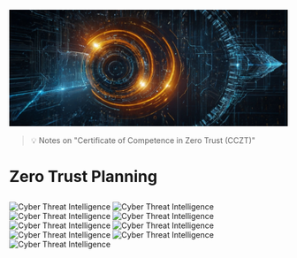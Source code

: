 ![Certificate of Competence in Zero Trust (CCZT)](images/cczt.jpg "Certificate of Competence in Zero Trust (CCZT)")

> :bulb: Notes on "Certificate of Competence in Zero Trust (CCZT)"

# Zero Trust Planning

## 



![Cyber Threat Intelligence](images/cczt20.png)
![Cyber Threat Intelligence](images/cczt21.png)
![Cyber Threat Intelligence](images/cczt22.png)
![Cyber Threat Intelligence](images/cczt23.png)
![Cyber Threat Intelligence](images/cczt24.png)
![Cyber Threat Intelligence](images/cczt25.png)
![Cyber Threat Intelligence](images/cczt26.png)
![Cyber Threat Intelligence](images/cczt27.png)
![Cyber Threat Intelligence](images/cczt28.png)

















